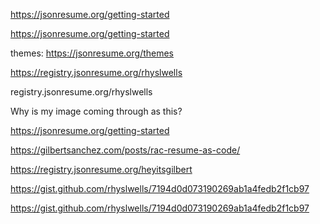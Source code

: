 https://jsonresume.org/getting-started

https://jsonresume.org/getting-started

themes: https://jsonresume.org/themes

https://registry.jsonresume.org/rhyslwells

registry.jsonresume.org/rhyslwells

Why is my image coming through as this?

https://jsonresume.org/getting-started

https://gilbertsanchez.com/posts/rac-resume-as-code/

https://registry.jsonresume.org/heyitsgilbert

https://gist.github.com/rhyslwells/7194d0d073190269ab1a4fedb2f1cb97

https://gist.github.com/rhyslwells/7194d0d073190269ab1a4fedb2f1cb97